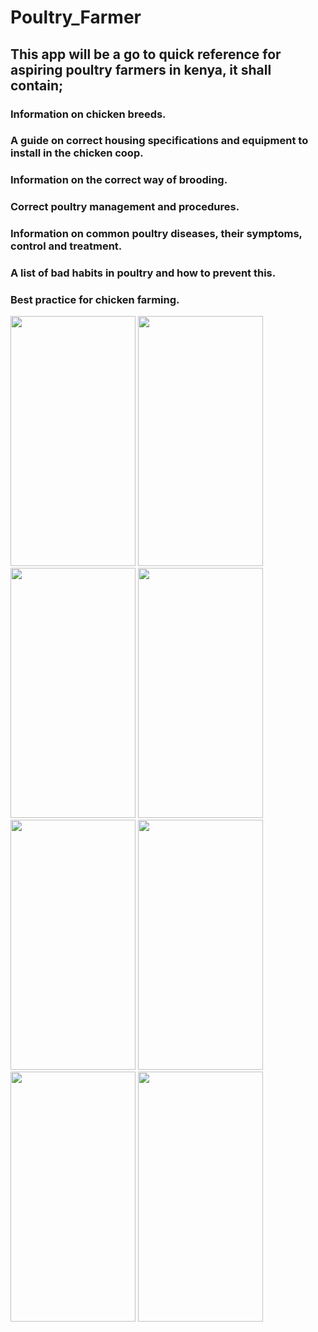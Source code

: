 # Poultry_Farmer
## This app will be a go to quick reference for aspiring poultry farmers in kenya, it shall contain;
### Information on chicken breeds.
### A guide on correct housing specifications and equipment to install in the chicken coop.
### Information on the correct way of brooding.
### Correct poultry management and procedures.
### Information on common poultry diseases, their symptoms, control and treatment.
### A list of bad habits in poultry and how to prevent this.
### Best practice for chicken farming.


<img src = "https://user-images.githubusercontent.com/48671383/100086058-e8f2e200-2e5d-11eb-9154-dfba8840cc9c.png " height = "400" width = "200"> 
<img src = "https://user-images.githubusercontent.com/48671383/100086033-df697a00-2e5d-11eb-8523-27af76c60f15.png " height = "400" width = "200"> 
<img src = "https://user-images.githubusercontent.com/48671383/100086045-e3959780-2e5d-11eb-90e1-27d6c7a45675.png " height = "400" width = "200"> 
<img src = "https://user-images.githubusercontent.com/48671383/100086052-e7291e80-2e5d-11eb-8f2a-eb1f85ca9a51.png " height = "400" width = "200">
<img src = "https://user-images.githubusercontent.com/48671383/100085989-d082c780-2e5d-11eb-9af4-88185b676e68.png " height = "400" width = "200"> 
<img src = "https://user-images.githubusercontent.com/48671383/100086010-d678a880-2e5d-11eb-920e-6e5233a215a9.png " height = "400" width = "200"> 
<img src = "https://user-images.githubusercontent.com/48671383/100086014-d8426c00-2e5d-11eb-857f-8064534a87ec.png " height = "400" width = "200"> 
<img src = "https://user-images.githubusercontent.com/48671383/100086026-dc6e8980-2e5d-11eb-91ad-622035e8bf5b.png " height = "400" width = "200">  




